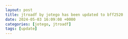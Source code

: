 ```yaml
---
layout: post
title: jtroadf by jotego has been updated to bff2520
date: 2024-05-03 16:09:08 +0000
categories: [jotego, jtroadf]
tags: [update]
---
```


